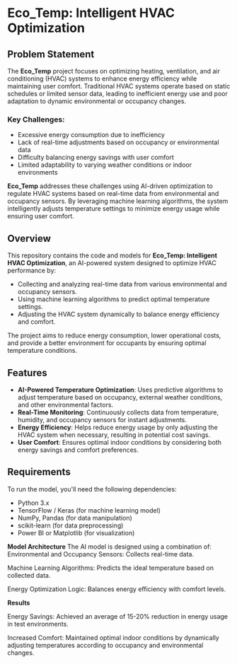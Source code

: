 # Eco_Temp: Intelligent HVAC Optimization

## Problem Statement

The **Eco_Temp** project focuses on optimizing heating, ventilation, and air conditioning (HVAC) systems to enhance energy efficiency while maintaining user comfort. Traditional HVAC systems operate based on static schedules or limited sensor data, leading to inefficient energy use and poor adaptation to dynamic environmental or occupancy changes.

### Key Challenges:
- Excessive energy consumption due to inefficiency
- Lack of real-time adjustments based on occupancy or environmental data
- Difficulty balancing energy savings with user comfort
- Limited adaptability to varying weather conditions or indoor environments

**Eco_Temp** addresses these challenges using AI-driven optimization to regulate HVAC systems based on real-time data from environmental and occupancy sensors. By leveraging machine learning algorithms, the system intelligently adjusts temperature settings to minimize energy usage while ensuring user comfort.

## Overview

This repository contains the code and models for **Eco_Temp: Intelligent HVAC Optimization**, an AI-powered system designed to optimize HVAC performance by:
- Collecting and analyzing real-time data from various environmental and occupancy sensors.
- Using machine learning algorithms to predict optimal temperature settings.
- Adjusting the HVAC system dynamically to balance energy efficiency and comfort.

The project aims to reduce energy consumption, lower operational costs, and provide a better environment for occupants by ensuring optimal temperature conditions.

## Features

- **AI-Powered Temperature Optimization**: Uses predictive algorithms to adjust temperature based on occupancy, external weather conditions, and other environmental factors.
- **Real-Time Monitoring**: Continuously collects data from temperature, humidity, and occupancy sensors for instant adjustments.
- **Energy Efficiency**: Helps reduce energy usage by only adjusting the HVAC system when necessary, resulting in potential cost savings.
- **User Comfort**: Ensures optimal indoor conditions by considering both energy savings and comfort preferences.

## Requirements

To run the model, you'll need the following dependencies:
- Python 3.x
- TensorFlow / Keras (for machine learning model)
- NumPy, Pandas (for data manipulation)
- scikit-learn (for data preprocessing)
- Power BI or Matplotlib (for visualization)

**Model Architecture**
The AI model is designed using a combination of:
  Environmental and Occupancy Sensors: Collects real-time data.

Machine Learning Algorithms: Predicts the ideal temperature based on collected data.

Energy Optimization Logic: Balances energy efficiency with comfort levels.

**Results**

Energy Savings: Achieved an average of 15-20% reduction in energy usage in test environments.

Increased Comfort: Maintained optimal indoor conditions by dynamically adjusting temperatures according to occupancy and environmental changes.
